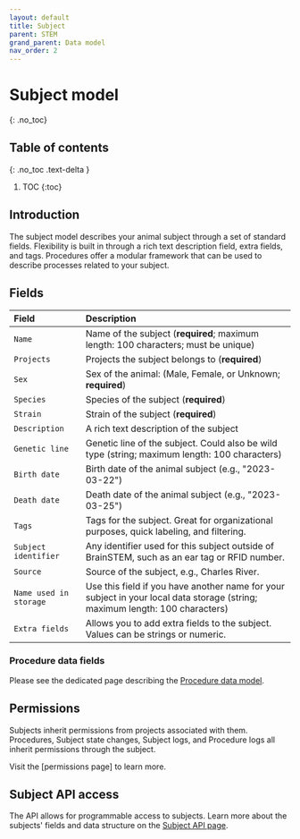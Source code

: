 ```yaml
---
layout: default
title: Subject
parent: STEM
grand_parent: Data model
nav_order: 2
---
```


# Subject model
{: .no_toc}

## Table of contents
{: .no_toc .text-delta }

1. TOC
{:toc}

## Introduction

The subject model describes your animal subject through a set of standard fields. Flexibility is built in through a rich text description field, extra fields, and tags. Procedures offer a modular framework that can be used to describe processes related to your subject.

## Fields

| Field | Description |
|:------|:------------|
| `Name` | Name of the subject (**required**; maximum length: 100 characters; must be unique) |
| `Projects` | Projects the subject belongs to (**required**) |
| `Sex` | Sex of the animal: (Male, Female, or Unknown; **required**) |
| `Species` | Species of the subject (**required**) |
| `Strain` | Strain of the subject (**required**) |
| `Description` | A rich text description of the subject |
| `Genetic line` | Genetic line of the subject. Could also be wild type (string; maximum length: 100 characters) |
| `Birth date` | Birth date of the animal subject (e.g., "2023-03-22") |
| `Death date` | Death date of the animal subject (e.g., "2023-03-25") |
| `Tags` | Tags for the subject. Great for organizational purposes, quick labeling, and filtering. |
| `Subject identifier` | Any identifier used for this subject outside of BrainSTEM, such as an ear tag or RFID number. |
| `Source` | Source of the subject, e.g., Charles River. |
| `Name used in storage` | Use this field if you have another name for your subject in your local data storage (string; maximum length: 100 characters) |
| `Extra fields` | Allows you to add extra fields to the subject. Values can be strings or numeric. |

### Procedure data fields

Please see the dedicated page describing the [Procedure data model]({{"datamodel/modules/procedure"|absolute_url}}).


## Permissions

Subjects inherit permissions from projects associated with them. Procedures, Subject state changes, Subject logs, and Procedure logs all inherit permissions through the subject.

Visit the [permissions page] to learn more. 

## Subject API access

The API allows for programmable access to subjects. Learn more about the subjects' fields and data structure on the [Subject API page]({{"api/stem/subject/"|absolute_url}}).
